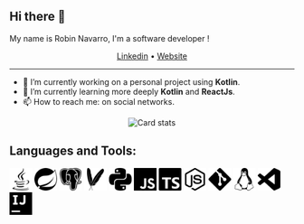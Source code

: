 ## Hi there :wave:

My name is Robin Navarro, I'm a software developer !

<p align=center>
  <a href="https://www.linkedin.com/in/robin-navarro-196996144/">Linkedin</a> • 
  <a href="https://chocorion.fr/">Website</a>
</p>

------------

- 🔭 I’m currently working on a personal project using **Kotlin**.
- 🌱 I’m currently learning more deeply **Kotlin** and **ReactJs**.
- 📫 How to reach me: on social networks.

<p align="center">
  <img alt="Card stats" src="https://github-readme-stats.vercel.app/api?username=chocorion&show_icons=true&theme=vue&count_private=true&hide=issues,contribs&cache_seconds=1&include_all_commits=true"/>
  <!-- Javascript is to high, bug ?
  <img alt="Langages card" src="https://github-readme-stats.vercel.app/api/top-langs/?username=chocorion&hide=javascript,html&title_color=29D098&count_private=false&include_all_commits=true"/> -->
</p>

## Languages and Tools:
<p align="left">
    <img src="images/java.svg" alt="java" width="40" height="40" />
    <img src="images/spring.svg" alt="spring" width="40" height="40" />
    <img src="images/postgresql.svg" alt="postgresql" width="40" height="40" />
    <img src="images/apachemaven.svg" alt="maven" width="40" height="40" />
    <img src="images/python.svg" alt="python" width="40" height="40" />
    <img src="images/javascript.svg" alt="javascript" width="40" height="40" />
    <img src="images/typescript.svg" alt="typescript" width="40" height="40" />
    <img src="images/node-dot-js.svg" alt="nodejs" width="40" height="40" />
    <img src="images/git.svg" alt="git" width="40" height="40" />
    <img src="images/linux.svg" alt="linux" width="40" height="40" />
    <img src="images/visualstudiocode.svg" alt="vscode" width="40" height="40" />
    <img src="images/intellijidea.svg" alt="intellij" width="40" height="40" />
</p>

